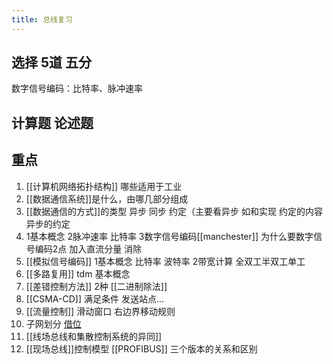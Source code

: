 ```yaml
---
title: 总线复习
---
```


## 选择 5道  五分

数字信号编码：比特率、脉冲速率

## 计算题  论述题

## 重点

1. [[计算机网络拓扑结构]]  哪些适用于工业
2. [[数据通信系统]]是什么，由哪几部分组成
3. [[数据通信的方式]]的类型 异步 同步 约定（主要看异步 如和实现 约定的内容 异步的约定
4. [](数字信号编码) 1基本概念 2脉冲速率 比特率 3数字信号编码[[manchester]] 为什么要数字信号编码2点 加入直流分量 消除
5. [[模拟信号编码]] 1基本概念 比特率 波特率 2带宽计算 全双工半双工单工
6. [[多路复用]] tdm 基本概念
7. [[差错控制方法]] 2种 [[二进制除法]]
8. [[CSMA-CD]] 满足条件 发送站点…
9. [[流量控制]] 滑动窗口 右边界移动规则
10. 子网划分  [借位](实验2)
11. [[线场总线和集散控制系统的异同]]
12. [[现场总线]]控制模型  [[PROFIBUS]] 三个版本的关系和区别
